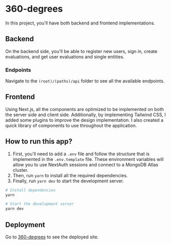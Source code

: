 # 360-degrees

In this project, you'll have both backend and frontend implementations.

## Backend

On the backend side, you'll be able to register new users, sign in, create evaluations, and get user evaluations and single entities.

### Endpoints

Navigate to the `(root)/(paths)/api` folder to see all the available endpoints.

## Frontend

Using Next.js, all the components are optimized to be implemented on both the server side and client side. Additionally, by implementing Tailwind CSS, I added some plugins to improve the design implementation. I also created a quick library of components to use throughout the application.

## How to run this app?

1. First, you'll need to add a `.env` file and follow the structure that is implemented in the `.env.template` file. These environment variables will allow you to use NextAuth sessions and connect to a MongoDB Atlas cluster.
2. Then, run `yarn` to install all the required dependencies.
3. Finally, run `yarn dev` to start the development server.

```bash
# Install dependencies
yarn

# Start the development server
yarn dev
```

## Deployment

Go to [360-degrees](https://360-degrees.vercel.app) to see the deployed site.